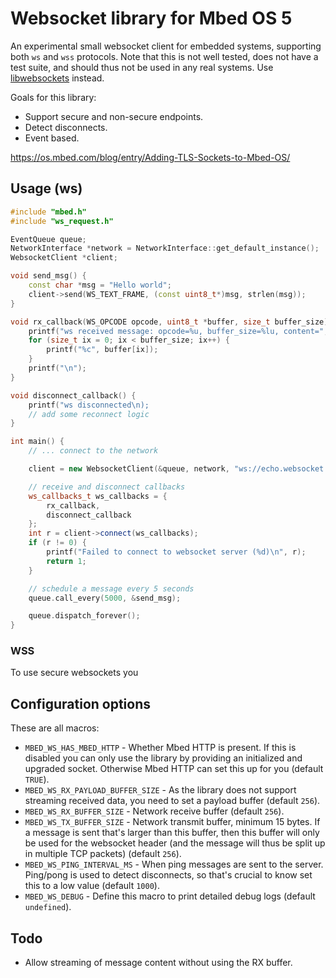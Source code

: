 # Websocket library for Mbed OS 5

An experimental small websocket client for embedded systems, supporting both `ws` and `wss` protocols. Note that this is not well tested, does not have a test suite, and should thus not be used in any real systems. Use [libwebsockets](https://libwebsockets.org) instead.

Goals for this library:

* Support secure and non-secure endpoints.
* Detect disconnects.
* Event based.

https://os.mbed.com/blog/entry/Adding-TLS-Sockets-to-Mbed-OS/

## Usage (ws)

```cpp
#include "mbed.h"
#include "ws_request.h"

EventQueue queue;
NetworkInterface *network = NetworkInterface::get_default_instance();
WebsocketClient *client;

void send_msg() {
    const char *msg = "Hello world";
    client->send(WS_TEXT_FRAME, (const uint8_t*)msg, strlen(msg));
}

void rx_callback(WS_OPCODE opcode, uint8_t *buffer, size_t buffer_size) {
    printf("ws received message: opcode=%u, buffer_size=%lu, content=", opcode, buffer_size);
    for (size_t ix = 0; ix < buffer_size; ix++) {
        printf("%c", buffer[ix]);
    }
    printf("\n");
}

void disconnect_callback() {
    printf("ws disconnected\n);
    // add some reconnect logic
}

int main() {
    // ... connect to the network

    client = new WebsocketClient(&queue, network, "ws://echo.websocket.org");

    // receive and disconnect callbacks
    ws_callbacks_t ws_callbacks = {
        rx_callback,
        disconnect_callback
    };
    int r = client->connect(ws_callbacks);
    if (r != 0) {
        printf("Failed to connect to websocket server (%d)\n", r);
        return 1;
    }

    // schedule a message every 5 seconds
    queue.call_every(5000, &send_msg);

    queue.dispatch_forever();
}
```

### WSS

To use secure websockets you

## Configuration options

These are all macros:

* `MBED_WS_HAS_MBED_HTTP` - Whether Mbed HTTP is present. If this is disabled you can only use the library by providing an initialized and upgraded socket. Otherwise Mbed HTTP can set this up for you (default `TRUE`).
* `MBED_WS_RX_PAYLOAD_BUFFER_SIZE` - As the library does not support streaming received data, you need to set a payload buffer (default `256`).
* `MBED_WS_RX_BUFFER_SIZE` - Network receive buffer (default `256`).
* `MBED_WS_TX_BUFFER_SIZE` - Network transmit buffer, minimum 15 bytes. If a message is sent that's larger than this buffer, then this buffer will only be used for the websocket header (and the message will thus be split up in multiple TCP packets) (default `256`).
* `MBED_WS_PING_INTERVAL_MS` - When ping messages are sent to the server. Ping/pong is used to detect disconnects, so that's crucial to know set this to a low value (default `1000`).
* `MBED_WS_DEBUG` - Define this macro to print detailed debug logs (default `undefined`).

## Todo

* Allow streaming of message content without using the RX buffer.
